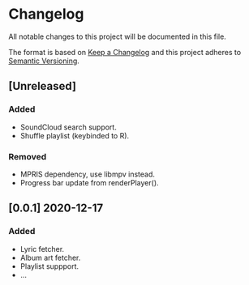 # Changelog

All notable changes to this project will be documented in this file.

The format is based on [Keep a Changelog](https://keepachangelog.com/en/1.0.0/)
and this project adheres to [Semantic Versioning](https://semver.org/spec/v2.0.0.html).

## [Unreleased]

### Added
- SoundCloud search support.
- Shuffle playlist (keybinded to R).

### Removed
- MPRIS dependency, use libmpv instead.
- Progress bar update from renderPlayer().

## [0.0.1] 2020-12-17

### Added
- Lyric fetcher.
- Album art fetcher.
- Playlist suppport.
- ...
